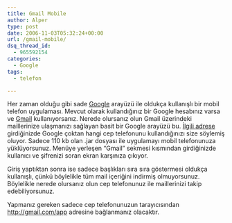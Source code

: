 ```yaml
---
title: Gmail Mobile
author: Alper
type: post
date: 2006-11-03T05:32:24+00:00
url: /gmail-mobile/
dsq_thread_id:
  - 965592154
categories:
  - Google
tags:
  - telefon

---
```

Her zaman olduğu gibi sade [Google][1] arayüzü ile oldukça kullanışlı bir mobil telefon uygulaması. Mevcut olarak kullandığınız bir Google hesabınız varsa ve [Gmail][2] kullanıyorsanız. Nerede olursanız olun Gmail üzerindeki maillerinize ulaşmanızı sağlayan basit bir Google arayüzü bu. [İlgili adrese][3] girdiğinizde Google çoktan hangi cep telefonunu kullandığınızı size söylemiş oluyor. Sadece 110 kb olan .jar dosyası ile uygulamayı mobil telefonunuza yüklüyorsunuz. Menüye yerleşen &#8220;Gmail&#8221; sekmesi kısmından girdiğinizde kullanıcı ve şifrenizi soran ekran karşınıza çıkıyor.

Giriş yaptıktan sonra ise sadece başlıkları sıra sıra göstermesi oldukça kullanışlı, çünkü böylelikle tüm mail içeriğini indirmiş olmuyorsunuz. Böylelikle nerede olursanız olun cep telefonunuz ile maillerinizi takip edebiliyorsunuz.

Yapmanız gereken sadece cep telefonunuzun tarayıcısından <http://gmail.com/app> adresine bağlanmanız olacaktır.

 [1]: http://www.google.com.tr
 [2]: http://gmail.com/
 [3]: http://gmail.com/app